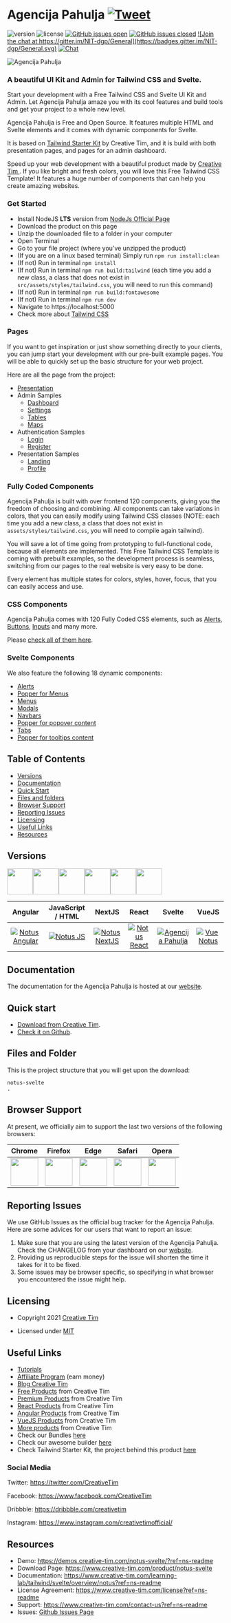 # Agencija Pahulja <a href="https://twitter.com/intent/tweet?url=https%3A%2F%2Fdemos.creative-tim.com%2Fnotus-svelte%2F&text=Start%20your%20development%20with%20a%20Free%20Tailwind%20CSS%20and%20Svelte%20UI%20Kit%20and%20Admin.%20Let%20Notus%20Svelte%20amaze%20you%20with%20its%20cool%20features%20and%20build%20tools%20and%20get%20your%20project%20to%20a%20whole%20new%20level." target="_blank">![Tweet](https://img.shields.io/twitter/url/http/shields.io.svg?style=social&logo=twitter)</a>

![version](https://img.shields.io/badge/version-1.1.0-blue.svg) ![license](https://img.shields.io/badge/license-MIT-blue.svg) <a href="https://github.com/creativetimofficial/notus-svelte/issues?q=is%3Aopen+is%3Aissue" target="_blank">![GitHub issues open](https://img.shields.io/github/issues/creativetimofficial/notus-svelte.svg)</a> <a href="https://github.com/creativetimofficial/notus-svelte/issues?q=is%3Aissue+is%3Aclosed" target="_blank">![GitHub issues closed](https://img.shields.io/github/issues-closed-raw/creativetimofficial/notus-svelte.svg)</a> <a href="https://gitter.im/creative-tim-general/Lobby" target="_blank">![Join the chat at https://gitter.im/NIT-dgp/General](https://badges.gitter.im/NIT-dgp/General.svg)</a> <a href="https://discord.gg/E4aHAQy" target="_blank">![Chat](https://img.shields.io/badge/chat-on%20discord-7289da.svg)</a>

![Agencija Pahulja](https://github.com/creativetimofficial/public-assets/blob/master/notus-svelte/notus-svelte.jpg?raw=true)

### A beautiful UI Kit and Admin for Tailwind CSS and Svelte.

Start your development with a Free Tailwind CSS and Svelte UI Kit and Admin. Let Agencija Pahulja amaze you with its cool features and build tools and get your project to a whole new level.

Agencija Pahulja is Free and Open Source. It features multiple HTML and Svelte elements and it comes with dynamic components for Svelte.

It is based on [Tailwind Starter Kit](https://www.creative-tim.com/learning-lab/tailwind-starter-kit/presentation?ref=ns-github-readme) by Creative Tim, and it is build with both presentation pages, and pages for an admin dashboard.

Speed up your web development with a beautiful product made by <a href="https://creative-tim.com/" target="_blank">Creative Tim </a>.
If you like bright and fresh colors, you will love this Free Tailwind CSS Template! It features a huge number of components that can help you create amazing websites.

### Get Started

- Install NodeJS **LTS** version from <a href="https://nodejs.org/en/?ref=creativetim">NodeJs Official Page</a>
- Download the product on this page
- Unzip the downloaded file to a folder in your computer
- Open Terminal
- Go to your file project (where you’ve unzipped the product)
- (If you are on a linux based terminal) Simply run `npm run install:clean`
- (If not) Run in terminal `npm install`
- (If not) Run in terminal `npm run build:tailwind` (each time you add a new class, a class that does not exist in `src/assets/styles/tailwind.css`, you will need to run this command)
- (If not) Run in terminal `npm run build:fontawesome`
- (If not) Run in terminal `npm run dev`
- Navigate to https://localhost:5000
- Check more about [Tailwind CSS](https://tailwindcss.com/?ref=creativetim)

### Pages

If you want to get inspiration or just show something directly to your clients,
you can jump start your development with our pre-built example pages. You will be able
to quickly set up the basic structure for your web project.

Here are all the page from the project:
- [Presentation](https://demos.creative-tim.com/notus-svelte/?ref=ns-github-readme)
- Admin Samples
  - [Dashboard](https://demos.creative-tim.com/notus-svelte/admin/dashboard?ref=ns-github-readme)
  - [Settings](https://demos.creative-tim.com/notus-svelte/admin/settings?ref=ns-github-readme)
  - [Tables](https://demos.creative-tim.com/notus-svelte/admin/tables?ref=ns-github-readme)
  - [Maps](https://demos.creative-tim.com/notus-svelte/admin/maps?ref=ns-github-readme)
- Authentication Samples
  - [Login](https://demos.creative-tim.com/notus-svelte/auth/login?ref=ns-github-readme)
  - [Register](https://demos.creative-tim.com/notus-svelte/auth/register?ref=ns-github-readme)
- Presentation Samples
  - [Landing](https://demos.creative-tim.com/notus-svelte/landing?ref=ns-github-readme)
  - [Profile](https://demos.creative-tim.com/notus-svelte/profile?ref=ns-github-readme)


### Fully Coded Components

Agencija Pahulja is built with over frontend 120 components, giving you the freedom of choosing and combining. All components can take variations in colors, that you can easily modify using Tailwind CSS classes (NOTE: each time you add a new class, a class that does not exist in `assets/styles/tailwind.css`, you will need to compile again tailwind).

You will save a lot of time going from prototyping to full-functional code, because all elements are implemented.
This Free Tailwind CSS Template is coming with prebuilt examples, so the development process is seamless, switching from our pages to the real website is very easy to be done.

Every element has multiple states for colors, styles, hover, focus, that you can easily access and use.


### CSS Components

Agencija Pahulja comes with 120 Fully Coded CSS elements, such as [Alerts](https://www.creative-tim.com/learning-lab/tailwind/svelte/alerts/notus?ref=ns-github-readme), [Buttons](https://www.creative-tim.com/learning-lab/tailwind/svelte/buttons/notus?ref=ns-github-readme), [Inputs](https://www.creative-tim.com/learning-lab/tailwind/svelte/inputs/notus?ref=ns-github-readme) and many more.

Please [check all of them here](https://www.creative-tim.com/learning-lab/tailwind/svelte/alerts/notus?ref=ns-github-readme).

### Svelte Components

We also feature the following 18 dynamic components:
- [Alerts](https://www.creative-tim.com/learning-lab/tailwind/svelte/alerts/notus?tws=twr-github-readme)
- [Popper for Menus](https://www.creative-tim.com/learning-lab/tailwind/svelte/dropdowns/notus?tws=twr-github-readme)
- [Menus](https://www.creative-tim.com/learning-lab/tailwind/svelte/menus/notus?ref=ns-github-readme)
- [Modals](https://www.creative-tim.com/learning-lab/tailwind/svelte/modals/notus?ref=ns-github-readme)
- [Navbars](https://www.creative-tim.com/learning-lab/tailwind/svelte/navbar/notus?ref=ns-github-readme)
- [Popper for popover content](https://www.creative-tim.com/learning-lab/tailwind/svelte/popovers/notus?ref=ns-github-readme)
- [Tabs](https://www.creative-tim.com/learning-lab/tailwind/svelte/tabs/notus?ref=ns-github-readme)
- [Popper for tooltips content](https://www.creative-tim.com/learning-lab/tailwind/svelte/tooltips/notus?ref=ns-github-readme)


## Table of Contents

* [Versions](#versions)
* [Documentation](#documentation)
* [Quick Start](#quick-start)
* [Files and folders](#files-and-folders)
* [Browser Support](#browser-support)
* [Reporting Issues](#reporting-issues)
* [Licensing](#licensing)
* [Useful Links](#useful-links)
* [Resources](#resources)

## Versions

[<img src="https://github.com/creativetimofficial/public-assets/blob/master/logos/angular.jpg?raw=true" width="60" height="60" />](https://www.creative-tim.com/product/notus-angular?ref=ns-github-readme)[<img src="https://github.com/creativetimofficial/public-assets/blob/master/logos/js.png?raw=true" width="60" height="60" />](https://www.creative-tim.com/product/notus-js?ref=ns-github-readme)[<img src="https://github.com/creativetimofficial/public-assets/blob/master/logos/nextjs.jpg?raw=true" width="60" height="60" />](https://www.creative-tim.com/product/notus-nextjs?ref=ns-github-readme)[<img src="https://github.com/creativetimofficial/public-assets/blob/master/logos/react.jpg?raw=true" width="60" height="60" />](https://www.creative-tim.com/product/notus-react?ref=ns-github-readme)[<img src="https://github.com/creativetimofficial/public-assets/blob/master/logos/svelte.jpg?raw=true" width="60" height="60" />](https://www.creative-tim.com/product/notus-svelte?ref=ns-github-readme)[<img src="https://github.com/creativetimofficial/public-assets/blob/master/logos/vue.jpg?raw=true" width="60" height="60" />](https://www.creative-tim.com/product/vue-notus?ref=ns-github-readme)


| Angular | JavaScript / HTML | NextJS | React | Svelte | VueJS |
| :---: | :---: | :---: | :---: | :---: | :---: |
| [![Notus Angular](https://github.com/creativetimofficial/public-assets/blob/master/notus-angular/notus-angular.jpg?raw=true)](https://www.creative-tim.com/product/notus-angular?ref=ns-github-readme)  | [![Notus JS](https://github.com/creativetimofficial/public-assets/blob/master/notus-js/notus-js.jpg?raw=true)](https://www.creative-tim.com/product/notus-js?ref=ns-github-readme)  | [![Notus NextJS](https://github.com/creativetimofficial/public-assets/blob/master/notus-nextjs/notus-nextjs.jpg?raw=true)](https://www.creative-tim.com/product/notus-nextjs?ref=ns-github-readme)  | [![Notus React](https://github.com/creativetimofficial/public-assets/blob/master/notus-react/notus-react.jpg?raw=true)](https://www.creative-tim.com/product/notus-react?ref=ns-github-readme)  | [![Agencija Pahulja](https://github.com/creativetimofficial/public-assets/blob/master/notus-svelte/notus-svelte.jpg?raw=true)](https://www.creative-tim.com/product/notus-svelte?ref=ns-github-readme)  | [![Vue Notus](https://github.com/creativetimofficial/public-assets/blob/master/vue-notus/vue-notus.jpg?raw=true)](https://www.creative-tim.com/product/vue-notus?ref=ns-github-readme)

## Documentation
The documentation for the Agencija Pahulja is hosted at our <a href="https://www.creative-tim.com/learning-lab/tailwind/svelte/overview/notus?ref=ns-readme" target="_blank">website</a>.

## Quick start

- <a href="https://www.creative-tim.com/product/notus-svelte?ref=ns-github-readme" target="_blank">Download from Creative Tim</a>.
- <a href="https://github.com/creativetimofficial/notus-svelte" target="_blank">Check it on Github</a>.

## Files and Folder

This is the project structure that you will get upon the download:
```
notus-svelte
.

```

## Browser Support

At present, we officially aim to support the last two versions of the following browsers:

| Chrome | Firefox | Edge | Safari | Opera |
|:---:|:---:|:---:|:---:|:---:|
| <img src="https://github.com/creativetimofficial/public-assets/blob/master/logos/chrome-logo.png?raw=true" width="64" height="64"> | <img src="https://raw.githubusercontent.com/creativetimofficial/public-assets/master/logos/firefox-logo.png" width="64" height="64"> | <img src="https://raw.githubusercontent.com/creativetimofficial/public-assets/master/logos/edge-logo.png" width="64" height="64"> | <img src="https://raw.githubusercontent.com/creativetimofficial/public-assets/master/logos/safari-logo.png" width="64" height="64"> | <img src="https://raw.githubusercontent.com/creativetimofficial/public-assets/master/logos/opera-logo.png" width="64" height="64"> |

## Reporting Issues

We use GitHub Issues as the official bug tracker for the Agencija Pahulja. Here are some advices for our users that want to report an issue:

1. Make sure that you are using the latest version of the Agencija Pahulja. Check the CHANGELOG from your dashboard on our <a href="https://www.creative-tim.com/?ref=ns-readme" target="_blank">website</a>.
2. Providing us reproducible steps for the issue will shorten the time it takes for it to be fixed.
3. Some issues may be browser specific, so specifying in what browser you encountered the issue might help.

## Licensing

- Copyright 2021 <a href="https://www.creative-tim.com/?ref=ns-readme" target="_blank">Creative Tim</a>

- Licensed under <a href="https://github.com/creativetimofficial/notus-svelte/blob/main/LICENSE.md" target="_blank">MIT</a>

## Useful Links

- <a href="https://www.youtube.com/channel/UCVyTG4sCw-rOvB9oHkzZD1w" target="_blank">Tutorials</a>
- <a href="https://www.creative-tim.com/affiliates/new?ref=ns-readme" target="_blank">Affiliate Program</a> (earn money)
- <a href="http://blog.creative-tim.com/?ref=ns-readme" target="_blank">Blog Creative Tim</a>
- <a href="https://www.creative-tim.com/templates/free?ref=ns-readme" target="_blank">Free Products</a> from Creative Tim
- <a href="https://www.creative-tim.com/templates/premium?ref=ns-readme" target="_blank">Premium Products</a> from Creative Tim
- <a href="https://www.creative-tim.com/templates/react?ref=ns-readme" target="_blank">React Products</a> from Creative Tim
- <a href="https://www.creative-tim.com/templates/angular?ref=ns-readme" target="_blank">Angular Products</a> from Creative Tim
- <a href="https://www.creative-tim.com/templates/vuejs?ref=ns-readme" target="_blank">VueJS Products</a> from Creative Tim
- <a href="https://www.creative-tim.com/templates?ref=ns-readme" target="_blank">More products</a> from Creative Tim
- Check our Bundles <a href="https://www.creative-tim.com/bundles?ref=ns-readme" target="_blank">here</a>
- Check our awesome builder <a href="https://www.creative-tim.com/builder/argon?ref=ns-readme" target="_blank">here</a>
- Check Tailwind Starter Kit, the project behind this product <a href="https://www.creative-tim.com/learning-lab/tailwind-starter-kit/presentation?ref=ns-readme" target="_blank">here</a>

### Social Media

Twitter: <a href="https://twitter.com/CreativeTim" target="_blank">https://twitter.com/CreativeTim</a>

Facebook: <a href="https://www.facebook.com/CreativeTim" target="_blank">https://www.facebook.com/CreativeTim</a>

Dribbble: <a href="https://dribbble.com/creativetim" target="_blank">https://dribbble.com/creativetim</a>

Instagram: <a href="https://www.instagram.com/creativetimofficial/" target="_blank">https://www.instagram.com/creativetimofficial/</a>


## Resources
- Demo: <a href="https://demos.creative-tim.com/notus-svelte/?ref=ns-readme" target="_blank">https://demos.creative-tim.com/notus-svelte/?ref=ns-readme</a>
- Download Page: <a href="https://www.creative-tim.com/product/notus-svelte?ref=ns-github-readme" target="_blank">https://www.creative-tim.com/product/notus-svelte</a>
- Documentation: <a href="https://www.creative-tim.com/learning-lab/tailwind/svelte/overview/notus?ref=ns-readme" target="_blank">https://www.creative-tim.com/learning-lab/tailwind/svelte/overview/notus?ref=ns-readme</a>
- License Agreement: <a href="https://www.creative-tim.com/license?ref=ns-readme" target="_blank">https://www.creative-tim.com/license?ref=ns-readme</a>
- Support: <a href="https://www.creative-tim.com/contact-us?ref=ns-readme" target="_blank">https://www.creative-tim.com/contact-us?ref=ns-readme</a>
- Issues: <a href="https://github.com/creativetimofficial/notus-svelte/issues" target="_blank">Github Issues Page</a>
